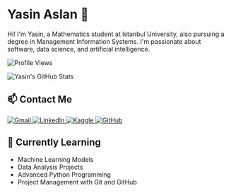 # Yasin Aslan 🌟
Hi! I'm Yasin, a Mathematics student at Istanbul University, also pursuing a degree in Management Information Systems. I'm passionate about software, data science, and artificial intelligence.

![Profile Views](https://komarev.com/ghpvc/?username=Yasinaslann&color=blue)

![Yasin's GitHub Stats](https://github-readme-stats.vercel.app/api?username=Yasinaslann&show_icons=true&theme=radical)

## 📫 Contact Me  
<a href="mailto:aslanyasin001@gmail.com">
  <img src="https://img.shields.io/badge/Gmail-D14836?style=for-the-badge&logo=gmail&logoColor=white" alt="Gmail">
</a>
<a href="https://www.linkedin.com/in/yasin-aslan-b1baab1a6/">
  <img src="https://img.shields.io/badge/LinkedIn-0077B5?style=for-the-badge&logo=linkedin&logoColor=white" alt="LinkedIn">
</a>
<a href="https://kaggle.com/yasinaslann">
  <img src="https://img.shields.io/badge/Kaggle-20BEFF?style=for-the-badge&logo=kaggle&logoColor=white" alt="Kaggle">
</a> 
<a href="https://github.com/Yasinaslann">
  <img src="https://img.shields.io/badge/GitHub-181717?style=for-the-badge&logo=github&logoColor=white" alt="GitHub">
</a>

## 🌱 Currently Learning
- Machine Learning Models
- Data Analysis Projects
- Advanced Python Programming
- Project Management with Git and GitHub
